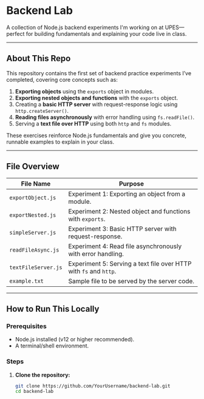 # Backend Lab

A collection of Node.js backend experiments I'm working on at UPES—perfect for building fundamentals and explaining your code live in class.

---

##  About This Repo

This repository contains the first set of backend practice experiments I’ve completed, covering core concepts such as:

1. **Exporting objects** using the `exports` object in modules.  
2. **Exporting nested objects and functions** with the `exports` object.  
3. Creating a **basic HTTP server** with request-response logic using `http.createServer()`.  
4. **Reading files asynchronously** with error handling using `fs.readFile()`.  
5. Serving a **text file over HTTP** using both `http` and `fs` modules.

These exercises reinforce Node.js fundamentals and give you concrete, runnable examples to explain in your class.

---

##  File Overview

| File Name               | Purpose |
|-------------------------|---------|
| `exportObject.js`       | Experiment 1: Exporting an object from a module. |
| `exportNested.js`       | Experiment 2: Nested object and functions with `exports`. |
| `simpleServer.js`        | Experiment 3: Basic HTTP server with request-response. |
| `readFileAsync.js`       | Experiment 4: Read file asynchronously with error handling. |
| `textFileServer.js`      | Experiment 5: Serving a text file over HTTP with `fs` and `http`. |
| `example.txt`            | Sample file to be served by the server code. |

---

##  How to Run This Locally

### Prerequisites

- Node.js installed (v12 or higher recommended).
- A terminal/shell environment.

### Steps

1. **Clone the repository:**
   ```bash
   git clone https://github.com/YourUsername/backend-lab.git
   cd backend-lab
